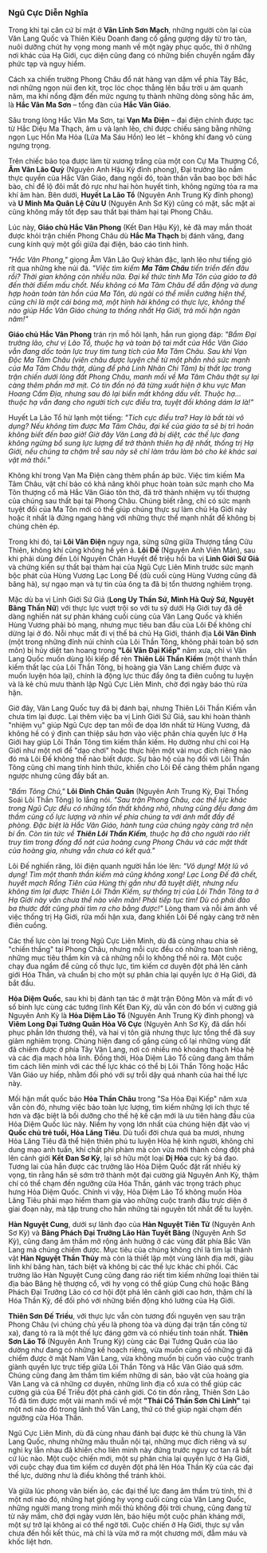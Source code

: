 ### Ngũ Cực Diễn Nghĩa

Trong khi tại căn cứ bí mật ở **Vân Lĩnh Sơn Mạch**, những người còn lại của Văn Lang Quốc và Thiên Kiêu Doanh đang cố gắng gượng dậy từ tro tàn, nuôi dưỡng chút hy vọng mong manh về một ngày phục quốc, thì ở những nơi khác của Hạ Giới, cục diện cũng đang có những biến chuyển ngầm đầy phức tạp và nguy hiểm.

Cách xa chiến trường Phong Châu đổ nát hàng vạn dặm về phía Tây Bắc, nơi những ngọn núi đen kịt, trọc lóc chọc thẳng lên bầu trời u ám quanh năm, ma khí nồng đậm đến mức ngưng tụ thành những dòng sông hắc ám, là **Hắc Vân Ma Sơn** – tổng đàn của **Hắc Vân Giáo**.

Sâu trong lòng Hắc Vân Ma Sơn, tại **Vạn Ma Điện** – đại điện chính được tạc từ Hắc Diệu Ma Thạch, âm u và lạnh lẽo, chỉ được chiếu sáng bằng những ngọn Lục Hồn Ma Hỏa (Lửa Ma Sáu Hồn) leo lét – không khí đang vô cùng ngưng trọng.

Trên chiếc bảo tọa được làm từ xương trắng của một con Cự Ma Thượng Cổ, **Âm Vân Lão Quỷ** (Nguyên Anh Hậu Kỳ đỉnh phong), Đại trưởng lão nắm thực quyền của Hắc Vân Giáo, đang ngồi đó, toàn thân vẫn bao bọc bởi hắc bào, chỉ để lộ đôi mắt đỏ rực như hai hòn huyết tinh, không ngừng tỏa ra ma khí âm hàn. Bên dưới, **Huyết La Lão Tổ** (Nguyên Anh Trung Kỳ đỉnh phong) và **U Minh Ma Quân Lệ Cửu U** (Nguyên Anh Sơ Kỳ) cũng có mặt, sắc mặt ai cũng không mấy tốt đẹp sau thất bại thảm hại tại Phong Châu.

Lúc này, **Giáo chủ Hắc Vân Phong** (Kết Đan Hậu Kỳ), kẻ đã may mắn thoát được khỏi trận chiến Phong Châu dù **Hắc Ma Thạch** bị đánh văng, đang cung kính quỳ một gối giữa đại điện, báo cáo tình hình.

_"Hắc Vân Phong,"_ giọng Âm Vân Lão Quỷ khàn đặc, lạnh lẽo như tiếng gió rít qua những khe núi đá. _"Việc tìm kiếm **Ma Tâm Châu** tiến triển đến đâu rồi? Thời gian không còn nhiều nữa. Đại kế thức tỉnh Ma Tôn của giáo ta đã đến thời điểm mấu chốt. Nếu không có Ma Tâm Châu để dẫn động và dung hợp hoàn toàn tàn hồn của Ma Tôn, dù ngài có thể miễn cưỡng hiện thế, cũng chỉ là một cái bóng mờ, một hình hài không có thực lực, không thể nào giúp Hắc Vân Giáo chúng ta thống nhất Hạ Giới, trả mối hận ngàn năm!"_

**Giáo chủ Hắc Vân Phong** trán rịn mồ hôi lạnh, hắn run giọng đáp: _"Bẩm Đại trưởng lão, chư vị Lão Tổ, thuộc hạ và toàn bộ tai mắt của Hắc Vân Giáo vẫn đang dốc toàn lực truy tìm tung tích của Ma Tâm Châu. Sau khi Vạn Độc Ma Tâm Châu (viên châu được luyện chế từ một phần nhỏ sức mạnh của Ma Tâm Châu thật, dùng để phá Linh Nhãn Chi Tâm) bị thất lạc trong trận chiến dưới lòng đất Phong Châu, manh mối về Ma Tâm Châu thật sự lại càng thêm phần mờ mịt. Có tin đồn nó đã từng xuất hiện ở khu vực Man Hoang Cấm Địa, nhưng sau đó lại biến mất không dấu vết. Thuộc hạ... thuộc hạ vẫn đang cho người tích cực điều tra, tuyệt đối không dám lơ là!"_

Huyết La Lão Tổ hừ lạnh một tiếng: _"Tích cực điều tra? Hay là bất tài vô dụng? Nếu không tìm được Ma Tâm Châu, đại kế của giáo ta sẽ bị trì hoãn không biết đến bao giờ! Giờ đây Văn Lang đã bị diệt, các thế lực đang không ngừng bổ sung lực lượng để trở thành thiên hạ đệ nhất, thống trị Hạ Giới, nếu chúng ta chậm trễ sau này sẽ chỉ làm trâu làm bò cho kẻ khác sai vặt mà thôi."_

Không khí trong Vạn Ma Điện càng thêm phần áp bức. Việc tìm kiếm Ma Tâm Châu, vật chí bảo có khả năng khôi phục hoàn toàn sức mạnh cho Ma Tôn thượng cổ mà Hắc Vân Giáo tôn thờ, đã trở thành nhiệm vụ tối thượng của chúng sau thất bại tại Phong Châu. Chúng biết rằng, chỉ có sức mạnh tuyệt đối của Ma Tôn mới có thể giúp chúng thực sự làm chủ Hạ Giới này hoặc ít nhất là đứng ngang hàng với những thực thể mạnh nhất để không bị chúng chèn ép.

Trong khi đó, tại **Lôi Vân Điện** nguy nga, sừng sững giữa Thượng tầng Cửu Thiên, không khí cũng không hề yên ả. **Lôi Đế** (Nguyên Anh Viên Mãn), sau khi phải dùng đến Lôi Nguyên Chân Huyết để triệu hồi ba vị **Linh Giới Sứ Giả** và chứng kiến sự thất bại thảm hại của Ngũ Cực Liên Minh trước sức mạnh bộc phát của Hùng Vương Lạc Long Đế (dù cuối cùng Hùng Vương cũng đã băng hà), sự ngạo mạn và tự tin của ông ta đã bị tổn thương nghiêm trọng.

Mặc dù ba vị Linh Giới Sứ Giả (**Long Uy Thần Sứ, Minh Hà Quỷ Sứ, Nguyệt Băng Thần Nữ**) với thực lực vượt trội so với tu sỹ dưới Hạ Giới tuy đã dễ dàng nghiền nát sự phản kháng cuối cùng của Văn Lang Quốc và khiến Hùng Vương phải bỏ mạng, nhưng mục tiêu ban đầu của Lôi Đế không chỉ dừng lại ở đó. Nỗi nhục mất đi vị thế bá chủ Hạ Giới, thánh địa **Lôi Vân Đỉnh** (một trong những đỉnh núi chính của Lôi Thần Tông, không phải toàn bộ sơn môn) bị hủy diệt tan hoang trong **"Lôi Vân Đại Kiếp"** năm xưa, chỉ vì Văn Lang Quốc muốn dùng lôi kiếp để rèn **Thiên Lôi Thần Kiếm** (một thanh thần kiếm thất lạc của Lôi Thần Tông, bị hoàng gia Văn Lang chiếm được và muốn luyện hóa lại), chính là động lực thúc đẩy ông ta điên cuồng tu luyện và là kẻ chủ mưu thành lập Ngũ Cực Liên Minh, chờ đợi ngày báo thù rửa hận.

Giờ đây, Văn Lang Quốc tuy đã bị đánh bại, nhưng Thiên Lôi Thần Kiếm vẫn chưa tìm lại được. Lại thêm việc ba vị Linh Giới Sứ Giả, sau khi hoàn thành "nhiệm vụ" giúp Ngũ Cực dẹp tan mối đe dọa lớn nhất từ Hùng Vương, đã không hề có ý định can thiệp sâu hơn vào việc phân chia quyền lực ở Hạ Giới hay giúp Lôi Thần Tông tìm kiếm thần kiếm. Họ dường như chỉ coi Hạ Giới như một nơi để "dạo chơi" hoặc thực hiện một vài mục đích riêng nào đó mà Lôi Đế không thể nào biết được. Sự bảo hộ của họ đối với Lôi Thần Tông cũng chỉ mang tính hình thức, khiến cho Lôi Đế càng thêm phần ngang ngược nhưng cũng đầy bất an.

_"Bẩm Tông Chủ,"_ **Lôi Đình Chân Quân** (Nguyên Anh Trung Kỳ, Đại Thống Soái Lôi Thần Tông) lo lắng nói. _"Sau trận Phong Châu, các thế lực khác trong Ngũ Cực đều có những tổn thất không nhỏ, nhưng cũng đều đang âm thầm củng cố lực lượng và nhìn về phía chúng ta với ánh mắt đầy đề phòng. Đặc biệt là Hắc Vân Giáo, hành tung của chúng ngày càng trở nên bí ẩn. Còn tin tức về **Thiên Lôi Thần Kiếm**, thuộc hạ đã cho người ráo riết truy tìm trong đống đổ nát của hoàng cung Phong Châu và các mật thất của hoàng gia, nhưng vẫn chưa có kết quả."_

Lôi Đế nghiến răng, lôi điện quanh người hắn lóe lên: _"Vô dụng! Một lũ vô dụng! Tìm một thanh thần kiếm mà cũng không xong! Lạc Long Đế đã chết, huyết mạch Rồng Tiên của Hùng thị gần như đã tuyệt diệt, nhưng nếu không tìm lại được Thiên Lôi Thần Kiếm, sự thống trị của Lôi Thần Tông ta ở Hạ Giới này vẫn chưa thể nào viên mãn! Phải tiếp tục tìm! Dù có phải đào ba thước đất cũng phải tìm ra cho bằng được!"_ Lòng tham và nỗi ám ảnh về việc thống trị Hạ Giới, rửa mối hận xưa, đang khiến Lôi Đế ngày càng trở nên điên cuồng.

Các thế lực còn lại trong Ngũ Cực Liên Minh, dù đã cùng nhau chia sẻ "chiến thắng" tại Phong Châu, nhưng mỗi cực đều có những toan tính riêng, những mục tiêu thầm kín và cả những nỗi lo không thể nói ra. Một cuộc chạy đua ngầm để củng cố thực lực, tìm kiếm cơ duyên đột phá lên cảnh giới Hóa Thần, và chuẩn bị cho một sự phân chia lại quyền lực ở Hạ Giới, đã bắt đầu.

**Hỏa Diệm Quốc**, sau khi bị đánh tan tác ở mặt trận Đông Môn và mất đi vô số binh lực cùng các tướng lĩnh Kết Đan Kỳ, dù vẫn còn đó bốn vị cường giả Nguyên Anh Kỳ là **Hỏa Diệm Lão Tổ** (Nguyên Anh Trung Kỳ đỉnh phong) và **Viêm Long Đại Tướng Quân Hỏa Vô Cực** (Nguyên Anh Sơ Kỳ, đã dần hồi phục phần lớn thương thế), và hai vị tôn giả nhưng thực lực tổng thể đã suy giảm nghiêm trọng. Chúng hiện đang cố gắng củng cố lại những vùng đất đã chiếm được ở phía Tây Văn Lang, nơi có nhiều mỏ khoáng thạch Hỏa hệ và các địa mạch hỏa linh. Đồng thời, Hỏa Diệm Lão Tổ cũng đang âm thầm tìm cách liên minh với các thế lực khác có thể bị Lôi Thần Tông hoặc Hắc Vân Giáo uy hiếp, nhằm đối phó với sự trỗi dậy quá nhanh của hai thế lực này.

Mối hận mất quốc bảo **Hỏa Thần Châu** trong "Sa Hỏa Đại Kiếp" năm xưa vẫn còn đó, nhưng việc bảo toàn lực lượng, tìm kiếm những lợi ích thực tế hơn và đặc biệt là bồi dưỡng cho thế hệ kế cận mới là ưu tiên hàng đầu của Hỏa Diệm Quốc lúc này. Niềm hy vọng lớn nhất của chúng hiện đặt vào vị **Quốc chủ trẻ tuổi, Hỏa Lăng Tiêu**. Dù tuổi đời chưa quá ba mươi, nhưng Hỏa Lăng Tiêu đã thể hiện thiên phú tu luyện Hỏa hệ kinh người, không chỉ dung mạo anh tuấn, khí chất phi phàm mà còn vừa mới thành công đột phá lên cảnh giới **Kết Đan Sơ Kỳ**, lại sở hữu một loại **Dị Hỏa** cực kỳ bá đạo. Tương lai của hắn được các trưởng lão Hỏa Diệm Quốc đặt rất nhiều kỳ vọng, tin rằng hắn sẽ sớm trở thành một đại cường giả Nguyên Anh Kỳ, thậm chí có thể chạm đến ngưỡng cửa Hóa Thần, gánh vác trọng trách phục hưng Hỏa Diệm Quốc. Chính vì vậy, Hỏa Diệm Lão Tổ không muốn Hỏa Lăng Tiêu phải mạo hiểm tham gia vào những cuộc tranh đấu trực diện ở giai đoạn này, mà tập trung cho hắn những tài nguyên tốt nhất để tu luyện.

**Hàn Nguyệt Cung**, dưới sự lãnh đạo của **Hàn Nguyệt Tiên Tử** (Nguyên Anh Sơ Kỳ) và **Băng Phách Đại Trưởng Lão Hàn Tuyết Băng** (Nguyên Anh Sơ Kỳ), cũng đang âm thầm mở rộng ảnh hưởng ở các vùng đất phía Bắc Văn Lang mà chúng chiếm được. Mục tiêu của chúng không chỉ là tìm lại thánh vật **Hàn Nguyệt Thần Thủy** mà còn là thiết lập một vùng lãnh địa mới, giàu linh khí băng hàn, tách biệt và không bị các thế lực khác chi phối. Các trưởng lão Hàn Nguyệt Cung cũng đang ráo riết tìm kiếm những loại thiên tài địa bảo Băng hệ thượng cổ, với hy vọng có thể giúp Cung chủ hoặc Băng Phách Đại Trưởng Lão có cơ hội đột phá lên cảnh giới cao hơn, thậm chí là Hóa Thần Kỳ, để đối phó với những biến động khó lường của Hạ Giới.

**Thiên Sơn Đế Triều**, với thực lực vẫn còn tương đối nguyên vẹn sau trận Phong Châu (vì chúng chủ yếu là phong tỏa và dùng đại trận tấn công từ xa), đang tỏ ra là một thế lực đáng gờm và có nhiều tính toán nhất. **Thiên Sơn Lão Tổ** (Nguyên Anh Trung Kỳ) cùng các Đại Tướng Quân của lão dường như đang có những kế hoạch riêng, vừa muốn củng cố những gì đã chiếm được ở mặt Nam Văn Lang, vừa không muốn bị cuốn vào cuộc tranh giành quyền lực trực tiếp giữa Lôi Thần Tông và Hắc Vân Giáo quá sớm. Chúng cũng đang âm thầm tìm kiếm những di sản, bảo vật của hoàng gia Văn Lang và cả những cơ duyên, những linh địa cổ xưa có thể giúp các cường giả của Đế Triều đột phá cảnh giới. Có tin đồn rằng, Thiên Sơn Lão Tổ đã tìm được một vài manh mối về một **"Thái Cổ Thần Sơn Chi Linh"** tại một nơi nào đó trong lãnh thổ Văn Lang, thứ có thể giúp ngài chạm đến ngưỡng cửa Hóa Thần.

Ngũ Cực Liên Minh, dù đã cùng nhau đánh bại được kẻ thù chung là Văn Lang Quốc, nhưng những mâu thuẫn nội tại, những mục đích riêng và sự nghi kỵ lẫn nhau đã khiến cho liên minh này đứng trước nguy cơ tan rã bất cứ lúc nào. Một cuộc chiến mới, một sự phân chia lại quyền lực ở Hạ Giới, với cuộc chạy đua tìm kiếm cơ duyên đột phá lên Hóa Thần Kỳ của các đại thế lực, dường như là điều không thể tránh khỏi.

Và giữa lúc phong vân biến ảo, các đại thế lực đang âm thầm trù tính, thì ở một nơi nào đó, những hạt giống hy vọng cuối cùng của Văn Lang Quốc, những người mang trong mình mối thù không đội trời chung, cũng đang từ từ nảy mầm, chờ đợi ngày vươn lên, báo hiệu một cuộc phản kháng mới, một sự trở lại không ai có thể ngờ tới. Cuộc chiến ở Hạ Giới, thực sự vẫn chưa đến hồi kết thúc, mà chỉ là vừa mở ra một chương mới, đẫm máu và khốc liệt hơn.
